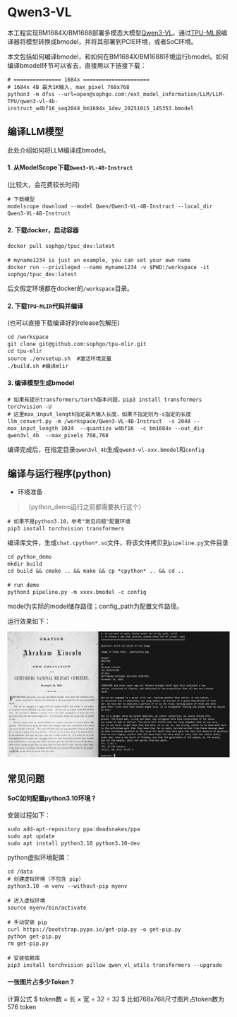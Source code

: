 # Qwen3-VL

本工程实现BM1684X/BM1688部署多模态大模型[Qwen3-VL](https://www.modelscope.cn/models/Qwen/Qwen3-VL-4B-Instruct)。通过[TPU-MLIR](https://github.com/sophgo/tpu-mlir)编译器将模型转换成bmodel，并将其部署到PCIE环境，或者SoC环境。

本文包括如何编译bmodel，和如何在BM1684X/BM1688环境运行bmodel。如何编译bmodel环节可以省去，直接用以下链接下载：

``` shell
# =============== 1684x =====================
# 1684x 4B 最大1K输入, max_pixel 768x768
python3 -m dfss --url=open@sophgo.com:/ext_model_information/LLM/LLM-TPU/qwen3-vl-4b-instruct_w4bf16_seq2048_bm1684x_1dev_20251015_145353.bmodel 

```


## 编译LLM模型

此处介绍如何将LLM编译成bmodel。

#### 1. 从ModelScope下载`Qwen3-VL-4B-Instruct`

(比较大，会花费较长时间)

``` shell
# 下载模型
modelscope download --model Qwen/Qwen3-VL-4B-Instruct --local_dir Qwen3-VL-4B-Instruct
```

#### 2. 下载docker，启动容器

``` shell
docker pull sophgo/tpuc_dev:latest

# myname1234 is just an example, you can set your own name
docker run --privileged --name myname1234 -v $PWD:/workspace -it sophgo/tpuc_dev:latest
```
后文假定环境都在docker的`/workspace`目录。

#### 2. 下载`TPU-MLIR`代码并编译

(也可以直接下载编译好的release包解压)

``` shell
cd /workspace
git clone git@github.com:sophgo/tpu-mlir.git
cd tpu-mlir
source ./envsetup.sh  #激活环境变量
./build.sh #编译mlir
```

#### 3. 编译模型生成bmodel

``` shell
# 如果有提示transformers/torch版本问题，pip3 install transformers torchvision -U
# 这里max_input_length指定最大输入长度，如果不指定则为-s指定的长度
llm_convert.py -m /workspace/Qwen3-VL-4B-Instruct  -s 2048 --max_input_length 1024  --quantize w4bf16  -c bm1684x --out_dir qwen3vl_4b  --max_pixels 768,768
```
编译完成后，在指定目录`qwen3vl_4b`生成`qwen3-vl-xxx.bmodel`和`config`

## 编译与运行程序(python)

* 环境准备
> （python_demo运行之前都需要执行这个）
``` shell
# 如果不是python3.10，参考"常见问题"配置环境
pip3 install torchvision transformers
```

编译库文件，生成`chat.cpython*.so`文件，将该文件拷贝到`pipeline.py`文件目录

``` shell
cd python_demo
mkdir build 
cd build && cmake .. && make && cp *cpython* .. && cd ..

# run demo
python3 pipeline.py -m xxxx.bmodel -c config 
```
model为实际的model储存路径；config_path为配置文件路径。

运行效果如下：

![](../../assets/qwen3vl.png)


## 常见问题

#### SoC如何配置python3.10环境 ?

安装过程如下：

``` shell
sudo add-apt-repository ppa:deadsnakes/ppa
sudo apt update
sudo apt install python3.10 python3.10-dev
```

python虚拟环境配置：

``` shell
cd /data
# 创建虚拟环境（不包含 pip）
python3.10 -m venv --without-pip myenv

# 进入虚拟环境
source myenv/bin/activate

# 手动安装 pip
curl https://bootstrap.pypa.io/get-pip.py -o get-pip.py
python get-pip.py
rm get-pip.py

# 安装依赖库
pip3 install torchvision pillow qwen_vl_utils transformers --upgrade

```

#### 一张图片占多少Token ?

计算公式 $ token数 = 长 × 宽 ÷ 32 ÷ 32 $
比如768x768尺寸图片占token数为576 token

